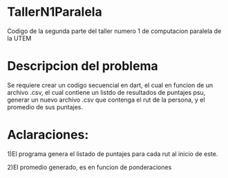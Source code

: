 # TallerN1Paralela
Codigo de la segunda parte del taller numero 1 de computacion paralela de la UTEM

# Descripcion del problema
Se requiere crear un codigo secuencial en dart, el cual en funcion de un archivo .csv, el cual contiene un listdo de resultados de puntajes psu, generar un nuevo archivo .csv que contenga el rut de la persona, y el promedio de sus puntajes.

# Aclaraciones:

1)El programa genera el listado de puntajes para cada rut al inicio de este.

2)El promedio generado, es en funcion de ponderaciones
